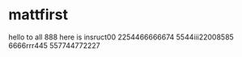 # mattfirst
hello to all 888
here is insruct00
2254466666674
5544iii22008585
6666rrr445
557744772227

